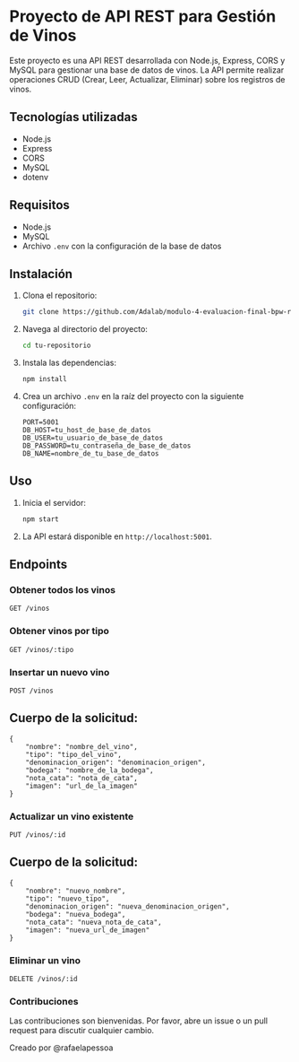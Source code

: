 # Proyecto de API REST para Gestión de Vinos

Este proyecto es una API REST desarrollada con Node.js, Express, CORS y MySQL para gestionar una base de datos de vinos. La API permite realizar operaciones CRUD (Crear, Leer, Actualizar, Eliminar) sobre los registros de vinos.

## Tecnologías utilizadas

- Node.js
- Express
- CORS
- MySQL
- dotenv

## Requisitos

- Node.js
- MySQL
- Archivo `.env` con la configuración de la base de datos

## Instalación

1. Clona el repositorio:
    ```sh
    git clone https://github.com/Adalab/modulo-4-evaluacion-final-bpw-rafaelapessoa.git
    ```

2. Navega al directorio del proyecto:
    ```sh
    cd tu-repositorio
    ```

3. Instala las dependencias:
    ```sh
    npm install
    ```

4. Crea un archivo `.env` en la raíz del proyecto con la siguiente configuración:
    ```env
    PORT=5001
    DB_HOST=tu_host_de_base_de_datos
    DB_USER=tu_usuario_de_base_de_datos
    DB_PASSWORD=tu_contraseña_de_base_de_datos
    DB_NAME=nombre_de_tu_base_de_datos
    ```

## Uso

1. Inicia el servidor:
    ```sh
    npm start
    ```

2. La API estará disponible en `http://localhost:5001`.

## Endpoints

### Obtener todos los vinos
```http
GET /vinos
```

### Obtener vinos por tipo
```http
GET /vinos/:tipo
```
### Insertar un nuevo vino
```http
POST /vinos
```
## Cuerpo de la solicitud:
```http
{
    "nombre": "nombre_del_vino",
    "tipo": "tipo_del_vino",
    "denominacion_origen": "denominacion_origen",
    "bodega": "nombre_de_la_bodega",
    "nota_cata": "nota_de_cata",
    "imagen": "url_de_la_imagen"
}
```

### Actualizar un vino existente
```http
PUT /vinos/:id
```
## Cuerpo de la solicitud:
```http
{
    "nombre": "nuevo_nombre",
    "tipo": "nuevo_tipo",
    "denominacion_origen": "nueva_denominacion_origen",
    "bodega": "nueva_bodega",
    "nota_cata": "nueva_nota_de_cata",
    "imagen": "nueva_url_de_imagen"
}
```

### Eliminar un vino
```http
DELETE /vinos/:id
```
### Contribuciones

Las contribuciones son bienvenidas. Por favor, abre un issue o un pull request para discutir cualquier cambio.

Creado por @rafaelapessoa





